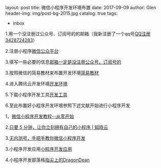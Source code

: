 
layout:     post 
title:      微信小程序开发环境布置 
date:       2017-09-09 
author:     Glen                      
header-img: img/post-bg-2015.jpg
catalog: true 
tags: 
- inbox

1.用一个没注册过公众号、订阅号的的邮箱（我新注册了一个qq号[QQ注册3428724283](https://ssl.zc.qq.com/v3/index-chs.html?type=0)）

2.注册小程序[微信公众平台](https://mp.weixin.qq.com/cgi-bin/registermidpage?action=index&lang=zh_CN)

3.填写一些必要的信息[邮箱一定是没注册公众号、订阅号的](https://mp.weixin.qq.com/wxopen/waregister?action=step1)

3.按照微信的简易教材来布置开发环境[简易教材](https://mp.weixin.qq.com/debug/wxadoc/dev/)

4.进入腾讯云开发环境[开发环境](https://console.qcloud.com/lav2/dev)

5.下载小程序开发工具[开发工具](https://mp.weixin.qq.com/debug/wxadoc/dev/devtools/download.html)

6.至此布置好小程序开发环境参照下述文献开始进行小程序开发

1，[微信小程序开发教程--从零开始](http://www.jianshu.com/p/aaef5ceb3936)

2.[只要 5 分钟，让你立刻拥有自己的小程序 | 知晓云](http://www.ifanr.com/minapp/893319)

3.[无内测号，手把手教你微信小程序开发](http://codingpy.com/article/wechat-app-demo-with-qcloud/)

3.小程序开发应用[小程序开发应用](https://github.com/gavinkwoe/weapp-ide-crack)

4.小程序开发部落格[指尖上的DragonDean](http://www.cnblogs.com/dragondean/)

